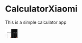 # CalculatorXiaomi
This is a simple calculator app


<img align="center" src="https://github.com/hosseinsoltaninejad/CalculatorXiaomi/blob/main/screenshots/Calculator.jpg?raw=true" alt="hossein-soltani-nejad" height="30" width="40" />
